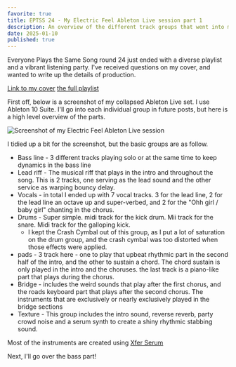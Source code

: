 ```yaml
---
favorite: true
title: EPTSS 24 - My Electric Feel Ableton Live session part 1
description: An overview of the different track groups that went into my Electric Feel cover
date: 2025-01-10
published: true
---
```

Everyone Plays the Same Song round 24 just ended with a diverse playlist and a vibrant listening party. I've received questions on my cover, and wanted to write up the details of production. 

[Link to my cover](https://soundcloud.com/nate-spilman/electric-feel-cover-eptss)
[the full playlist](https://soundcloud.com/nate-spilman/sets/everyone-plays-the-773389237)

First off, below is a screenshot of my collapsed Ableton Live set. I use Ableton 10 Suite. I'll go into each individual group in future posts, but here is a high level overview of the parts. 

![Screenshot of my Electric Feel Ableton Live session](https://ihkgojiseqpwinwdowvm.supabase.co/storage/v1/object/public/natespilmanblog/2025-01-10-electric-feel-cover-retrospective-overview/electric-feel-ableton-overview.png?t=2025-01-10T17%3A04%3A16.844Z)


I tidied up a bit for the screenshot, but the basic groups are as follow. 
- Bass line - 3 different tracks playing solo or at the same time to keep dynamics in the bass line
- Lead riff - The musical riff that plays in the intro and throughout the song. This is 2 tracks, one serving as the lead sound and the other service as warping bouncy delay. 
- Vocals - in total I ended up with 7 vocal tracks. 3 for the lead line, 2 for the lead line an octave up and super-verbed, and 2 for the "Ohh girl / baby girl" chanting in the chorus. 
- Drums - Super simple. midi track for the kick drum. Mii track for the snare. Midi track for the galloping kick. 
	- I kept the Crash Cymbal out of this group, as I put a lot of saturation on the drum group, and the crash cymbal was too distorted when those effects were applied. 
- pads - 3 track here - one to play that upbeat rhythmic part in the second half of the intro, and the other to sustain a chord. The chord sustain is only played in the intro and the choruses. the last track is a piano-like part that plays during the chorus. 
- Bridge - includes the weird sounds that play after the first chorus, and the roads keyboard part that plays after the second chorus. The instruments that are exclusively or nearly exclusively played in the bridge sections
- Texture - This group includes the intro sound, reverse reverb, party crowd noise and a serum synth to create a shiny rhythmic stabbing sound. 

Most of the instruments are created using [Xfer Serum](https://xferrecords.com/products/serum) 

Next, I'll go over the bass part! 